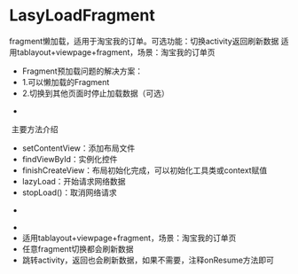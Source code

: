 # LasyLoadFragment
fragment懒加载，适用于淘宝我的订单。可选功能：切换activity返回刷新数据
适用tablayout+viewpage+fragment，场景：淘宝我的订单页
 * Fragment预加载问题的解决方案：
 * 1.可以懒加载的Fragment
 * 2.切换到其他页面时停止加载数据（可选）
 * <p>
  主要方法介绍
 * setContentView：添加布局文件
 * findViewById：实例化控件
 * finishCreateView：布局初始化完成，可以初始化工具类或context赋值
 * lazyLoad：开始请求网络数据
 * stopLoad()：取消网络请求
 * <p>
 * 
 * 适用tablayout+viewpage+fragment，场景：淘宝我的订单页
 * 任意fragment切换都会刷新数据
 * 跳转activity，返回也会刷新数据，如果不需要，注释onResume方法即可
